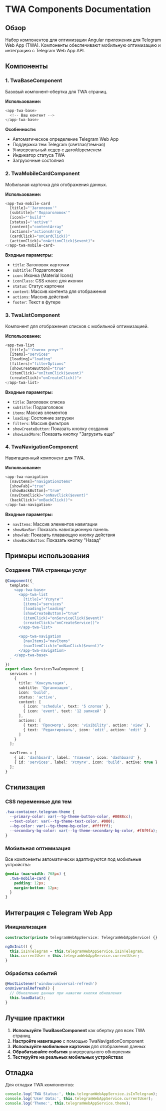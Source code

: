 # TWA Components Documentation

## Обзор

Набор компонентов для оптимизации Angular приложения для Telegram Web App (TWA). Компоненты обеспечивают мобильную оптимизацию и интеграцию с Telegram Web App API.

## Компоненты

### 1. TwaBaseComponent

Базовый компонент-обертка для TWA страниц.

**Использование:**
```typescript
<app-twa-base>
  <!-- Ваш контент -->
</app-twa-base>
```

**Особенности:**
- Автоматическое определение Telegram Web App
- Поддержка тем Telegram (светлая/темная)
- Универсальный хедер с датой/временем
- Индикатор статуса TWA
- Загрузочные состояния

### 2. TwaMobileCardComponent

Мобильная карточка для отображения данных.

**Использование:**
```typescript
<app-twa-mobile-card
  [title]="'Заголовок'"
  [subtitle]="'Подзаголовок'"
  [icon]="'build'"
  [status]="'active'"
  [content]="contentArray"
  [actions]="actionsArray"
  (cardClick)="onCardClick()"
  (actionClick)="onActionClick($event)">
</app-twa-mobile-card>
```

**Входные параметры:**
- `title`: Заголовок карточки
- `subtitle`: Подзаголовок
- `icon`: Иконка (Material Icons)
- `iconClass`: CSS класс для иконки
- `status`: Статус карточки
- `content`: Массив контента для отображения
- `actions`: Массив действий
- `footer`: Текст в футере

### 3. TwaListComponent

Компонент для отображения списков с мобильной оптимизацией.

**Использование:**
```typescript
<app-twa-list
  [title]="'Список услуг'"
  [items]="services"
  [loading]="loading"
  [filters]="filterOptions"
  [showCreateButton]="true"
  (itemClick)="onItemClick($event)"
  (createClick)="onCreateClick()">
</app-twa-list>
```

**Входные параметры:**
- `title`: Заголовок списка
- `subtitle`: Подзаголовок
- `items`: Массив элементов
- `loading`: Состояние загрузки
- `filters`: Массив фильтров
- `showCreateButton`: Показать кнопку создания
- `showLoadMore`: Показать кнопку "Загрузить еще"

### 4. TwaNavigationComponent

Навигационный компонент для TWA.

**Использование:**
```typescript
<app-twa-navigation
  [navItems]="navigationItems"
  [showFab]="true"
  [showBackButton]="true"
  (navItemClick)="onNavClick($event)"
  (backClick)="onBackClick()">
</app-twa-navigation>
```

**Входные параметры:**
- `navItems`: Массив элементов навигации
- `showNavBar`: Показать навигационную панель
- `showFab`: Показать плавающую кнопку действия
- `showBackButton`: Показать кнопку "Назад"

## Примеры использования

### Создание TWA страницы услуг

```typescript
@Component({
  template: `
    <app-twa-base>
      <app-twa-list
        [title]="'Услуги'"
        [items]="services"
        [loading]="loading"
        [showCreateButton]="true"
        (itemClick)="onServiceClick($event)"
        (createClick)="onCreateService()">
      </app-twa-list>

      <app-twa-navigation
        [navItems]="navItems"
        (navItemClick)="onNavClick($event)">
      </app-twa-navigation>
    </app-twa-base>
  `
})
export class ServicesTwaComponent {
  services = [
    {
      title: 'Консультация',
      subtitle: 'Организация',
      icon: 'build',
      status: 'active',
      content: [
        { icon: 'schedule', text: '5 слотов' },
        { icon: 'event', text: '12 записей' }
      ],
      actions: [
        { text: 'Просмотр', icon: 'visibility', action: 'view' },
        { text: 'Редактировать', icon: 'edit', action: 'edit' }
      ]
    }
  ];

  navItems = [
    { id: 'dashboard', label: 'Главная', icon: 'dashboard' },
    { id: 'services', label: 'Услуги', icon: 'build', active: true }
  ];
}
```

## Стилизация

### CSS переменные для тем

```css
.twa-container.telegram-theme {
  --primary-color: var(--tg-theme-button-color, #0088cc);
  --text-color: var(--tg-theme-text-color, #000);
  --bg-color: var(--tg-theme-bg-color, #ffffff);
  --secondary-bg-color: var(--tg-theme-secondary-bg-color, #f8f9fa);
}
```

### Мобильная оптимизация

Все компоненты автоматически адаптируются под мобильные устройства:

```css
@media (max-width: 768px) {
  .twa-mobile-card {
    padding: 12px;
    margin-bottom: 12px;
  }
}
```

## Интеграция с Telegram Web App

### Инициализация

```typescript
constructor(private telegramWebAppService: TelegramWebAppService) {}

ngOnInit() {
  this.isInTelegram = this.telegramWebAppService.isInTelegram;
  this.currentUser = this.telegramWebAppService.currentUser;
}
```

### Обработка событий

```typescript
@HostListener('window:universal-refresh')
onUniversalRefresh() {
  // Обновление данных при нажатии кнопки обновления
  this.loadData();
}
```

## Лучшие практики

1. **Используйте TwaBaseComponent** как обертку для всех TWA страниц
2. **Настройте навигацию** с помощью TwaNavigationComponent
3. **Используйте мобильные карточки** для отображения данных
4. **Обрабатывайте события** универсального обновления
5. **Тестируйте на реальных мобильных устройствах**

## Отладка

Для отладки TWA компонентов:

```typescript
console.log('TWA Status:', this.telegramWebAppService.isInTelegram);
console.log('User Data:', this.telegramWebAppService.currentUser);
console.log('Theme:', this.telegramWebAppService.theme);
```
